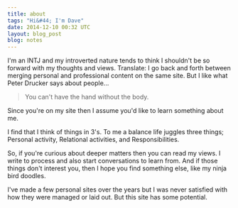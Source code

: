 ```yaml
---
title: about
tags: "Hi&#44; I'm Dave"
date: 2014-12-10 00:32 UTC
layout: blog_post
blog: notes
---
```


I'm an INTJ and my introverted nature tends to think I shouldn't be so forward with my thoughts and views. Translate: I go back and forth between merging personal and professional content on the same site. But I like what Peter Drucker says about people...

> You can't have the hand without the body.

Since you're on my site then I assume you'd like to learn something about me. 

I find that I think of things in 3's. To me a balance life juggles three things; Personal activity, Relational activities, and Responsibilities.

So, if you're curious about deeper matters then you can read my views. I write to process and also start conversations to learn from.  And if those things don't interest you, then I hope you find something else, like my ninja bird doodles.

I've made a few personal sites over the years but I was never satisfied with how they were managed or laid out. But this site has some potential.
